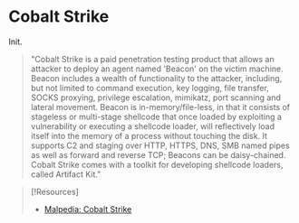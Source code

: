 
# Cobalt Strike
Init.
> "Cobalt Strike is a paid penetration testing product that allows an attacker to deploy an agent named 'Beacon' on the victim machine. Beacon includes a wealth of functionality to the attacker, including, but not limited to command execution, key logging, file transfer, SOCKS proxying, privilege escalation, mimikatz, port scanning and lateral movement. Beacon is in-memory/file-less, in that it consists of stageless or multi-stage shellcode that once loaded by exploiting a vulnerability or executing a shellcode loader, will reflectively load itself into the memory of a process without touching the disk. It supports C2 and staging over HTTP, HTTPS, DNS, SMB named pipes as well as forward and reverse TCP; Beacons can be daisy-chained. Cobalt Strike comes with a toolkit for developing shellcode loaders, called Artifact Kit."

> [!Resources]
> - [Malpedia: Cobalt Strike](https://malpedia.caad.fkie.fraunhofer.de/details/win.cobalt_strike)